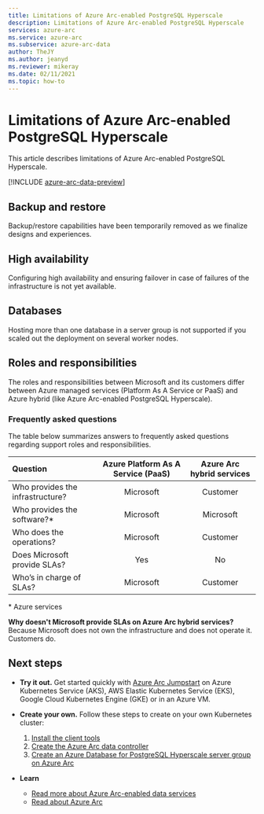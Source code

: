 ```yaml
---
title: Limitations of Azure Arc-enabled PostgreSQL Hyperscale
description: Limitations of Azure Arc-enabled PostgreSQL Hyperscale
services: azure-arc
ms.service: azure-arc
ms.subservice: azure-arc-data
author: TheJY
ms.author: jeanyd
ms.reviewer: mikeray
ms.date: 02/11/2021
ms.topic: how-to
---
```


# Limitations of Azure Arc-enabled PostgreSQL Hyperscale

This article describes limitations of Azure Arc-enabled PostgreSQL Hyperscale. 

[!INCLUDE [azure-arc-data-preview](../../../includes/azure-arc-data-preview.md)]

## Backup and restore
Backup/restore capabilities have been temporarily removed as we finalize designs and experiences.

## High availability
Configuring high availability and ensuring failover in case of failures of the infrastructure is not yet available.

## Databases
Hosting more than one database in a server group is not supported if you scaled out the deployment on several worker nodes.

## Roles and responsibilities

The roles and responsibilities between Microsoft and its customers differ between Azure managed services (Platform As A Service or PaaS) and Azure hybrid (like Azure Arc-enabled PostgreSQL Hyperscale). 

### Frequently asked questions
The table below summarizes answers to frequently asked questions regarding support roles and responsibilities.

| Question                      | Azure Platform As A Service (PaaS) | Azure Arc hybrid services |
|:----------------------------------|:------------------------------------:|:---------------------------:|
| Who provides the infrastructure?  | Microsoft                          | Customer                  |
| Who provides the software?*       | Microsoft                          | Microsoft                 |
| Who does the operations? | Microsoft                          | Customer                  |
| Does Microsoft provide SLAs?      | Yes                                | No                        |
| Who’s in charge of SLAs? | Microsoft                          | Customer                  |

\* Azure services

__Why doesn't Microsoft provide SLAs on Azure Arc hybrid services?__ Because Microsoft does not own the infrastructure and does not operate it. Customers do.

## Next steps

- **Try it out.** Get started quickly with [Azure Arc Jumpstart](https://github.com/microsoft/azure_arc#azure-arc-enabled-data-services) on Azure Kubernetes Service (AKS), AWS Elastic Kubernetes Service (EKS), Google Cloud Kubernetes Engine (GKE) or in an Azure VM. 

- **Create your own.** Follow these steps to create on your own Kubernetes cluster: 
   1. [Install the client tools](install-client-tools.md)
   2. [Create the Azure Arc data controller](create-data-controller.md)
   3. [Create an Azure Database for PostgreSQL Hyperscale server group on Azure Arc](create-postgresql-hyperscale-server-group.md) 

- **Learn**
   - [Read more about Azure Arc-enabled data services](https://azure.microsoft.com/services/azure-arc/hybrid-data-services)
   - [Read about Azure Arc](https://aka.ms/azurearc)
